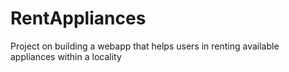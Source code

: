 # RentAppliances
Project on building a webapp that helps users in renting available appliances within a locality
